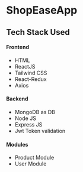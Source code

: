 # ShopEaseApp
<h2>Tech Stack Used</h2>
<h4>Frontend</h4>
<ul>
  <li>HTML</li>
  <li>ReactJS</li>
  <li>Tailwind CSS</li>
  <li>React-Redux</li>
  <li>Axios</li>
</ul>
<h4>Backend</h4>
<ul>
  <li>MongoDB as DB</li>
  <li>Node JS</li>
  <li>Express JS</li>
  <li>Jwt Token validation</li>
</ul>
<h4>Modules</h4>
<ul>
  <li>Product Module</li>
  <li>User Module</li>
</ul>
